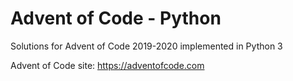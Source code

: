 # Advent of Code - Python

Solutions for Advent of Code 2019-2020 implemented in Python 3

Advent of Code site: https://adventofcode.com
